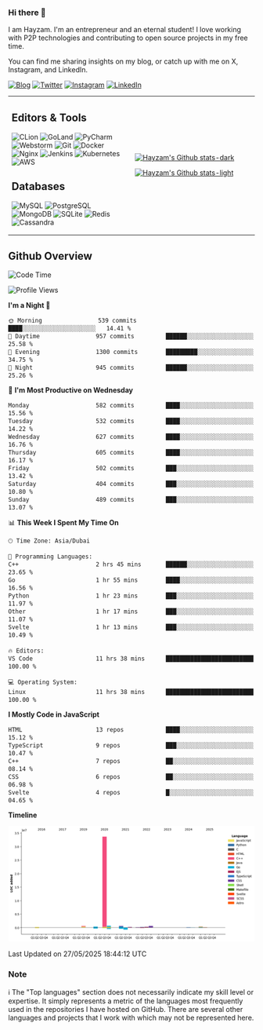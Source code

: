 ### Hi there 👋

I am Hayzam. I'm an entrepreneur and an eternal student! I love working with P2P technologies and contributing to open source projects in my free time.

You can find me sharing insights on my blog, or catch up with me on X, Instagram, and LinkedIn.

[![Blog](https://img.shields.io/badge/Blog-%2312100E.svg?&style=for-the-badge&logo=medium&logoColor=white)](https://hayzam.com)
[![Twitter](https://img.shields.io/badge/Twitter-%231DA1F2.svg?&style=for-the-badge&logo=X&logoColor=white)](https://twitter.com/hayzam_js)
[![Instagram](https://img.shields.io/badge/Instagram-%23E4405F.svg?&style=for-the-badge&logo=instagram&logoColor=white)](https://instagram.com/hayzam.ts)
[![LinkedIn](https://img.shields.io/badge/LinkedIn-%230077B5.svg?&style=for-the-badge&logo=linkedin&logoColor=white)](https://www.linkedin.com/in/hayzam-s-2b9b95139/)

<table width="100%">
<tr>
<td width="50%">

## Editors & Tools

![CLion](https://img.shields.io/badge/-CLion-000000?style=flat&logo=CLion)
![GoLand](https://img.shields.io/badge/-GoLand-000000?style=flat&logo=Goland)
![PyCharm](https://img.shields.io/badge/-PyCharm-000000?style=flat&logo=PyCharm)
![Webstorm](https://img.shields.io/badge/-WebStorm-000000?style=flat&logo=WebStorm)
![Git](https://img.shields.io/badge/-Git-000000?style=flat&logo=git)
![Docker](https://img.shields.io/badge/-Docker-000000?style=flat&logo=docker)
![Nginx](https://img.shields.io/badge/-Nginx-000000?style=flat&logo=nginx)
![Jenkins](https://img.shields.io/badge/-Jenkins-000000?style=flat&logo=jenkins)
![Kubernetes](https://img.shields.io/badge/-Kubernetes-000000?style=flat&logo=kubernetes)
![AWS](https://img.shields.io/badge/-AWS-000000?style=flat&logo=amazon-aws)

## Databases

![MySQL](https://img.shields.io/badge/-MySQL-000000?style=flat&logo=mysql)
![PostgreSQL](https://img.shields.io/badge/-PostgreSQL-000000?style=flat&logo=postgresql)
![MongoDB](https://img.shields.io/badge/-MongoDB-000000?style=flat&logo=mongodb)
![SQLite](https://img.shields.io/badge/-SQLite-000000?style=flat&logo=sqlite)
![Redis](https://img.shields.io/badge/-Redis-000000?style=flat&logo=redis)
![Cassandra](https://img.shields.io/badge/-Cassandra-000000?style=flat&logo=apache-cassandra)
</div>

<td width="50%">
 
[![Hayzam's Github stats-dark](https://github-readme-stats.vercel.app/api?username=hayzamjs&show_icons=true&theme=dark#gh-dark-mode-only)](https://github.com/anuraghazra/github-readme-stats#gh-dark-mode-only)
 
[![Hayzam's Github stats-light](https://github-readme-stats.vercel.app/api?username=hayzamjs&show_icons=true&theme=default#gh-light-mode-only)](https://github.com/anuraghazra/github-readme-stats#gh-light-mode-only)

</td>
</tr>
</table>
 
## Github Overview


<!--START_SECTION:waka-->
![Code Time](http://img.shields.io/badge/Code%20Time-2%2C185%20hrs%2055%20mins-blue)

![Profile Views](http://img.shields.io/badge/Profile%20Views-0-blue)

**I'm a Night 🦉** 

```text
🌞 Morning                539 commits         ████░░░░░░░░░░░░░░░░░░░░░   14.41 % 
🌆 Daytime                957 commits         ██████░░░░░░░░░░░░░░░░░░░   25.58 % 
🌃 Evening                1300 commits        █████████░░░░░░░░░░░░░░░░   34.75 % 
🌙 Night                  945 commits         ██████░░░░░░░░░░░░░░░░░░░   25.26 % 
```
📅 **I'm Most Productive on Wednesday** 

```text
Monday                   582 commits         ████░░░░░░░░░░░░░░░░░░░░░   15.56 % 
Tuesday                  532 commits         ████░░░░░░░░░░░░░░░░░░░░░   14.22 % 
Wednesday                627 commits         ████░░░░░░░░░░░░░░░░░░░░░   16.76 % 
Thursday                 605 commits         ████░░░░░░░░░░░░░░░░░░░░░   16.17 % 
Friday                   502 commits         ███░░░░░░░░░░░░░░░░░░░░░░   13.42 % 
Saturday                 404 commits         ███░░░░░░░░░░░░░░░░░░░░░░   10.80 % 
Sunday                   489 commits         ███░░░░░░░░░░░░░░░░░░░░░░   13.07 % 
```


📊 **This Week I Spent My Time On** 

```text
🕑︎ Time Zone: Asia/Dubai

💬 Programming Languages: 
C++                      2 hrs 45 mins       ██████░░░░░░░░░░░░░░░░░░░   23.65 % 
Go                       1 hr 55 mins        ████░░░░░░░░░░░░░░░░░░░░░   16.56 % 
Python                   1 hr 23 mins        ███░░░░░░░░░░░░░░░░░░░░░░   11.97 % 
Other                    1 hr 17 mins        ███░░░░░░░░░░░░░░░░░░░░░░   11.07 % 
Svelte                   1 hr 13 mins        ███░░░░░░░░░░░░░░░░░░░░░░   10.49 % 

🔥 Editors: 
VS Code                  11 hrs 38 mins      █████████████████████████   100.00 % 

💻 Operating System: 
Linux                    11 hrs 38 mins      █████████████████████████   100.00 % 
```

**I Mostly Code in JavaScript** 

```text
HTML                     13 repos            ████░░░░░░░░░░░░░░░░░░░░░   15.12 % 
TypeScript               9 repos             ███░░░░░░░░░░░░░░░░░░░░░░   10.47 % 
C++                      7 repos             ██░░░░░░░░░░░░░░░░░░░░░░░   08.14 % 
CSS                      6 repos             ██░░░░░░░░░░░░░░░░░░░░░░░   06.98 % 
Svelte                   4 repos             █░░░░░░░░░░░░░░░░░░░░░░░░   04.65 % 
```



**Timeline**

![Lines of Code chart](https://raw.githubusercontent.com/hayzamjs/hayzamjs/main/assets/bar_graph.png)


 Last Updated on 27/05/2025 18:44:12 UTC
<!--END_SECTION:waka-->


### Note 

:information_source: The "Top languages" section does not necessarily indicate my skill level or expertise. It simply represents a metric of the languages most frequently used in the repositories I have hosted on GitHub. There are several other languages and projects that I work with which may not be represented here. 


